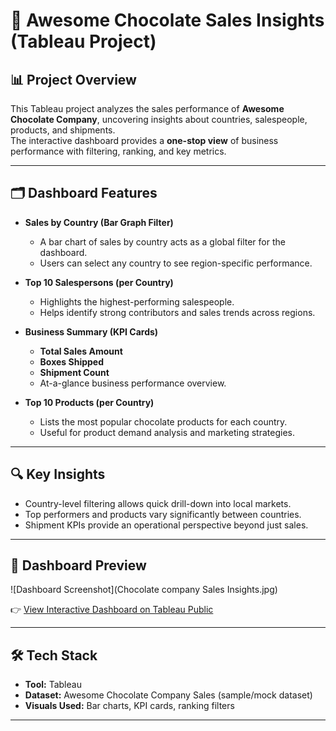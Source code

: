 # 🍫 Awesome Chocolate Sales Insights (Tableau Project)

## 📊 Project Overview
This Tableau project analyzes the sales performance of **Awesome Chocolate Company**, uncovering insights about countries, salespeople, products, and shipments.  
The interactive dashboard provides a **one-stop view** of business performance with filtering, ranking, and key metrics.

---

## 🗂 Dashboard Features

- **Sales by Country (Bar Graph Filter)**  
  - A bar chart of sales by country acts as a global filter for the dashboard.  
  - Users can select any country to see region-specific performance.

- **Top 10 Salespersons (per Country)**  
  - Highlights the highest-performing salespeople.  
  - Helps identify strong contributors and sales trends across regions.

- **Business Summary (KPI Cards)**  
  - **Total Sales Amount**  
  - **Boxes Shipped**  
  - **Shipment Count**  
  - At-a-glance business performance overview.

- **Top 10 Products (per Country)**  
  - Lists the most popular chocolate products for each country.  
  - Useful for product demand analysis and marketing strategies.

---

## 🔍 Key Insights

- Country-level filtering allows quick drill-down into local markets.  
- Top performers and products vary significantly between countries.  
- Shipment KPIs provide an operational perspective beyond just sales.  

---

## 📸 Dashboard Preview
![Dashboard Screenshot](Chocolate company Sales Insights.jpg)

👉 [View Interactive Dashboard on Tableau Public](https://public.tableau.com/app/profile/nilay.khare6641/viz/Chocolatecompanyreport/Dashboard1?publish=yes)

---

## 🛠 Tech Stack
- **Tool:** Tableau  
- **Dataset:** Awesome Chocolate Company Sales (sample/mock dataset)  
- **Visuals Used:** Bar charts, KPI cards, ranking filters  

---
